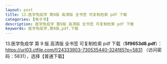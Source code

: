 ```yaml
---
layout: post
title: 13.医学免疫学 第9版 高清版 全书签 可复制检索 pdf 下载
categories: [电子书]
description: 医学免疫学 第9版 高清版 全书签 可复制检索 pdf 下载
keywords: 医学免疫学,第9版,pdf,下载
---
```


13.医学免疫学 第 9 版 高清版 全书签 可复制检索 pdf 下载（**5f9653d8.pdf**）：<https://url03.ctfile.com/f/24333903-730535440-324f85?p=5831> （访问密码：5831），选择【普通下载】

<!--
![https://cdn.jsdelivr.net/gh/isanthree/blog-gallery/pic/physiology.jpg](https://picx.zhimg.com/80/v2-fbdacd0b41de18e78155b3a99e4202d7_720w.png)
-->
